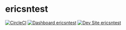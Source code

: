 # ericsntest

[![CircleCI](https://circleci.com/gh/michalsen/ericsntest.svg?style=shield)](https://circleci.com/gh/michalsen/ericsntest)
[![Dashboard ericsntest](https://img.shields.io/badge/dashboard-ericsntest-yellow.svg)](https://dashboard.pantheon.io/sites/acbc6ce4-8d23-4c97-8df8-63be60ba9ed4#dev/code)
[![Dev Site ericsntest](https://img.shields.io/badge/site-ericsntest-blue.svg)](http://dev-ericsntest.pantheonsite.io/)